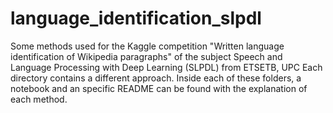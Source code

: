 # language_identification_slpdl
Some methods used for the Kaggle competition "Written language identification of Wikipedia paragraphs" of the subject Speech and Language Processing with Deep Learning (SLPDL) from ETSETB, UPC
Each directory contains a different approach. Inside each of these folders, a notebook and an specific README can be found with the explanation of each method.
